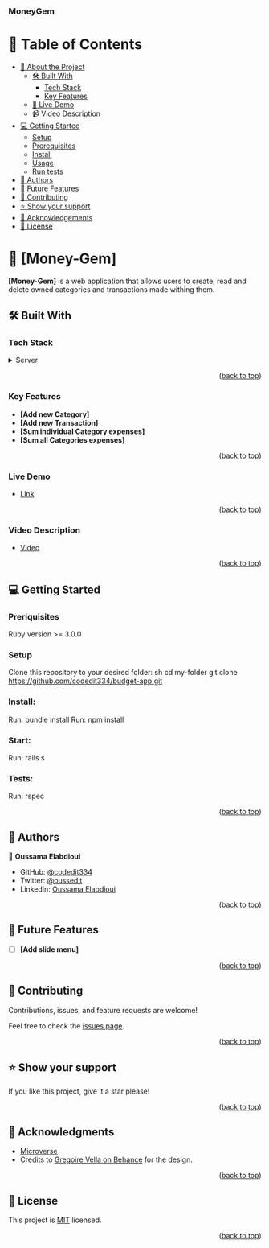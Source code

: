 <a name="readme-top"></a>

  <h3><b>MoneyGem</b></h3>

# 📗 Table of Contents

- [📖 About the Project](#about-project)
  - [🛠 Built With](#built-with)
    - [Tech Stack](#tech-stack)
    - [Key Features](#key-features)
  - [🚀 Live Demo](#live-demo)
  - [📹 Video Description](#video-desc)
- [💻 Getting Started](#getting-started)
  - [Setup](#setup)
  - [Prerequisites](#prerequisites)
  - [Install](#install)
  - [Usage](#usage)
  - [Run tests](#run-tests)
- [👥 Authors](#authors)
- [🔭 Future Features](#future-features)
- [🤝 Contributing](#contributing)
- [⭐️ Show your support](#support)
- [🙏 Acknowledgements](#acknowledgements)
- [📝 License](#license)

# 📖 [Money-Gem] <a name="about-project"></a>

**[Money-Gem]** is a web application that allows users to create, read and delete owned categories and transactions made withing them.

## 🛠 Built With <a name="built-with"></a>

### Tech Stack <a name="tech-stack"></a>

<details>
  <summary>Server</summary>
  <ul>
    <li><a href="#">Ruby on rails</a></li>
  </ul>

  <summary>Database</summary>
  <ul>
    <li><a href="#">postgreSQL</a></li>
  </ul>
</details>

<p align="right">(<a href="#readme-top">back to top</a>)</p>

### Key Features <a name="key-features"></a>

- **[Add new Category]**
- **[Add new Transaction]**
- **[Sum individual Category expenses]**
- **[Sum all Categories expenses]**

<p align="right">(<a href="#readme-top">back to top</a>)</p>

### Live Demo <a name="live-demo"></a>

- [Link](https://moneygem-oe.onrender.com)

<p align="right">(<a href="#readme-top">back to top</a>)</p>

### Video Description <a name="video-desc"></a>

- [Video](https://drive.google.com/file/d/1IcMPB7wujWkJbaX3JgJDpktlZnihn_mN/view?usp=sharing)

<p align="right">(<a href="#readme-top">back to top</a>)</p>

## 💻 Getting Started <a name="getting-started"></a>

### Preriquisites

Ruby version >= 3.0.0

### Setup

Clone this repository to your desired folder:
sh
cd my-folder
git clone https://github.com/codedit334/budget-app.git

### Install:

Run: bundle install
Run: npm install

### Start:

Run: rails s

### Tests:

Run: rspec

<p align="right">(<a href="#readme-top">back to top</a>)</p>

## 👥 Authors <a name="authors"></a>

👤 **Oussama Elabdioui**

- GitHub: [@codedit334](https://github.com/codedit334)
- Twitter: [@oussedit](https://twitter.com/oussedit)
- LinkedIn: [Oussama Elabdioui](https://www.linkedin.com/in/oussama-elabdioui-4677a41b6/)

<p align="right">(<a href="#readme-top">back to top</a>)</p>

## 🔭 Future Features <a name="future-features"></a>

- [ ] **[Add slide menu]**

<p align="right">(<a href="#readme-top">back to top</a>)</p>

## 🤝 Contributing <a name="contributing"></a>

Contributions, issues, and feature requests are welcome!

Feel free to check the [issues page](https://github.com/codedit334/budget-app/issues).

<p align="right">(<a href="#readme-top">back to top</a>)</p>

## ⭐️ Show your support <a name="support"></a>

If you like this project, give it a star please!

<p align="right">(<a href="#readme-top">back to top</a>)</p>

## 🙏 Acknowledgments <a name="acknowledgements"></a>

 <ul>
    <li><a href="https://www.microverse.org/">Microverse</a></li>
    <li>Credits to <a href="https://www.behance.net/gregoirevella">Gregoire Vella on Behance</a> for the design.</li>
  </ul>

<p align="right">(<a href="#readme-top">back to top</a>)</p>

## 📝 License <a name="license"></a>

This project is [MIT](./LICENSE.md) licensed.

<p align="right">(<a href="#readme-top">back to top</a>)</p>
